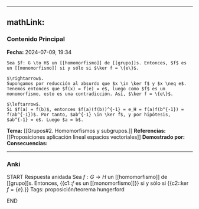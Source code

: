 
---
mathLink:
---
### Contenido Principal

**Fecha:** 2024-07-09, 19:34

```ad-theorem
Sea $f: G \to H$ un [[homomorfismo]] de [[grupo]]s. Entonces, $f$ es un [[monomorfismo]] si y sólo si $\ker f = \{e\}$.
```

```ad-proof
$\rightarrow$.
Supongamos por reducción al absurdo que $x \in \ker f$ y $x \neq e$. Tenemos entonces que $f(x) = f(e) = e$, luego como $f$ es un monomorfismo, esto es una contradicción. Así, $\ker f = \{e\}$.

$\leftarrow$.
Si $f(a) = f(b)$, entonces $f(a)(f(b))^{-1} = e_H = f(a)f(b^{-1}) = f(ab^{-1})$. Por tanto, $ab^{-1} \in \ker f$, y por hipótesis, $ab^{-1} = e$. Luego $a = b$.
```


**Tema:** [[Grupos#2. Homomorfismos y subgrupos.]]
**Referencias:** [[Proposiciones aplicación lineal espacios vectoriales]]
**Demostrado por:**
**Consecuencias:**

---
### Anki

START
Respuesta anidada
Sea $f: G \to H$ un [[homomorfismo]] de [[grupo]]s. Entonces, {{c1::$f$ es un [[monomorfismo]]}} si y sólo si {{c2::$\ker f = \{e\}$.}}
Tags: proposición/teorema hungerford
<!--ID: 1721211802880-->
END
